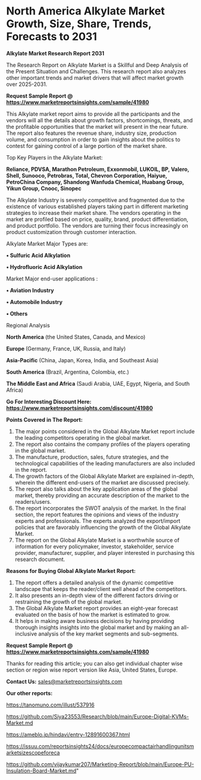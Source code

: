 # North America Alkylate Market Growth, Size, Share, Trends, Forecasts to 2031

<strong>Alkylate Market Research Report 2031</strong>

The Research Report on Alkylate Market is a Skillful and Deep Analysis of the Present Situation and Challenges. This research report also analyzes other important trends and market drivers that will affect market growth over 2025-2031.

<strong>Request Sample Report @ <a href=https://www.marketreportsinsights.com/sample/41980>https://www.marketreportsinsights.com/sample/41980</a></strong>

This Alkylate market report aims to provide all the participants and the vendors will all the details about growth factors, shortcomings, threats, and the profitable opportunities that the market will present in the near future. The report also features the revenue share, industry size, production volume, and consumption in order to gain insights about the politics to contest for gaining control of a large portion of the market share.

Top Key Players in the Alkylate Market:

<strong>Reliance, PDVSA, Marathon Petroleum, Exxonmobil, LUKOIL, BP, Valero, Shell, Sunooco, Petrobras, Total, Chevron Corporation, Haiyue, PetroChina Company, Shandong Wanfuda Chemical, Huabang Group, Yikun Group, Cnooc, Sinopec</strong>

The Alkylate Industry is severely competitive and fragmented due to the existence of various established players taking part in different marketing strategies to increase their market share. The vendors operating in the market are profiled based on price, quality, brand, product differentiation, and product portfolio. The vendors are turning their focus increasingly on product customization through customer interaction.

Alkylate Market Major Types are:

<strong>•  Sulfuric Acid Alkylation

•  Hydrofluoric Acid Alkylation</strong>

Market Major end-user applications :

<strong>•  Aviation Industry

•  Automobile Industry

•  Others</strong>

Regional Analysis

</u><strong><b>North America</b></strong> (the United States, Canada, and Mexico)

<strong><b>Europe </b></strong>(Germany, France, UK, Russia, and Italy)

<strong><b>Asia-Pacific</b></strong> (China, Japan, Korea, India, and Southeast Asia)

<strong><b>South America</b></strong> (Brazil, Argentina, Colombia, etc.)

<strong><b>The Middle East and Africa</b></strong> (Saudi Arabia, UAE, Egypt, Nigeria, and South Africa)

<strong>Go For Interesting Discount Here: <a href=https://www.marketreportsinsights.com/discount/41980>https://www.marketreportsinsights.com/discount/41980</a></strong>

<strong>Points Covered in The Report:</strong>
<ol>
  <li>The major points considered in the Global Alkylate Market report include the leading competitors operating in the global market.</li>
  <li>The report also contains the company profiles of the players operating in the global market.</li>
  <li>The manufacture, production, sales, future strategies, and the technological capabilities of the leading manufacturers are also included in the report.</li>
  <li>The growth factors of the Global Alkylate Market are explained in-depth, wherein the different end-users of the market are discussed precisely.</li>
  <li>The report also talks about the key application areas of the global market, thereby providing an accurate description of the market to the readers/users.</li>
  <li>The report incorporates the SWOT analysis of the market. In the final section, the report features the opinions and views of the industry experts and professionals. The experts analyzed the export/import policies that are favorably influencing the growth of the Global Alkylate Market.</li>
  <li>The report on the Global Alkylate Market is a worthwhile source of information for every policymaker, investor, stakeholder, service provider, manufacturer, supplier, and player interested in purchasing this research document.</li>
</ol>
<strong>Reasons for Buying Global Alkylate Market Report:</strong>

<ol>
  <li>The report offers a detailed analysis of the dynamic competitive landscape that keeps the reader/client well ahead of the competitors.</li>
  <li>It also presents an in-depth view of the different factors driving or restraining the growth of the global market.</li>
  <li>The Global Alkylate Market report provides an eight-year forecast evaluated on the basis of how the market is estimated to grow.</li>
  <li>It helps in making aware business decisions by having providing thorough insights insights into the global market and by making an all-inclusive analysis of the key market segments and sub-segments.</li>
</ol>
<strong>Request Sample Report @ <a href=https://www.marketreportsinsights.com/sample/41980>https://www.marketreportsinsights.com/sample/41980</a></strong>


Thanks for reading this article; you can also get individual chapter wise section or region wise report version like Asia, United States, Europe.

<strong>Contact Us:</strong>
sales@marketreportsinsights.com

<strong>Our other reports:</strong>

<a href=https://tanomuno.com/illust/537916>https://tanomuno.com/illust/537916</a>

<a href=https://github.com/Siya23553/Research/blob/main/Europe-Digital-KVMs-Market.md>https://github.com/Siya23553/Research/blob/main/Europe-Digital-KVMs-Market.md</a>

<a href=https://ameblo.jp/hindavi/entry-12891600367.html>https://ameblo.jp/hindavi/entry-12891600367.html</a>

<a href=https://issuu.com/reportsinsights24/docs/europecompactairhandlingunitsmarketsizescopeforeca>https://issuu.com/reportsinsights24/docs/europecompactairhandlingunitsmarketsizescopeforeca</a>

<a href=https://github.com/vijaykumar207/Marketing-Report/blob/main/Europe-PU-Insulation-Board-Market.md>https://github.com/vijaykumar207/Marketing-Report/blob/main/Europe-PU-Insulation-Board-Market.md</a>"

